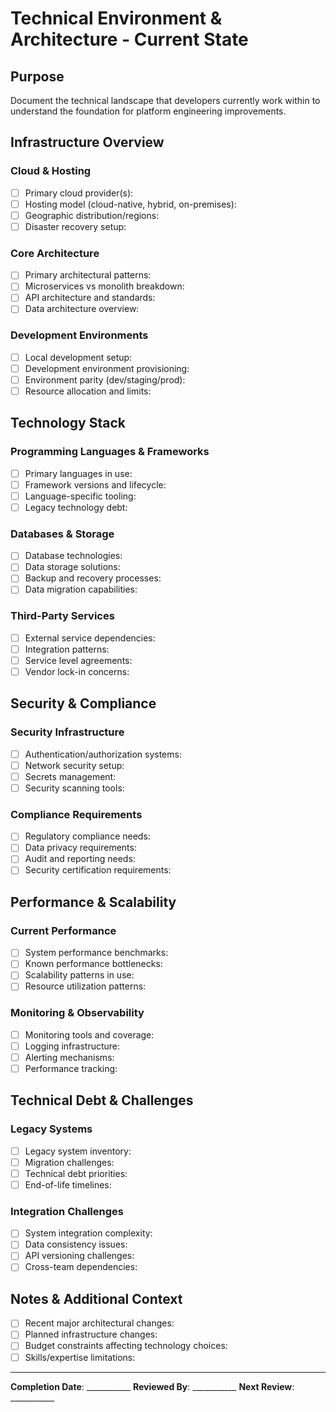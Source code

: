 # Technical Environment & Architecture - Current State

## Purpose
Document the technical landscape that developers currently work within to understand the foundation for platform engineering improvements.

## Infrastructure Overview

### Cloud & Hosting
- [ ] Primary cloud provider(s):
- [ ] Hosting model (cloud-native, hybrid, on-premises):
- [ ] Geographic distribution/regions:
- [ ] Disaster recovery setup:

### Core Architecture
- [ ] Primary architectural patterns:
- [ ] Microservices vs monolith breakdown:
- [ ] API architecture and standards:
- [ ] Data architecture overview:

### Development Environments
- [ ] Local development setup:
- [ ] Development environment provisioning:
- [ ] Environment parity (dev/staging/prod):
- [ ] Resource allocation and limits:

## Technology Stack

### Programming Languages & Frameworks
- [ ] Primary languages in use:
- [ ] Framework versions and lifecycle:
- [ ] Language-specific tooling:
- [ ] Legacy technology debt:

### Databases & Storage
- [ ] Database technologies:
- [ ] Data storage solutions:
- [ ] Backup and recovery processes:
- [ ] Data migration capabilities:

### Third-Party Services
- [ ] External service dependencies:
- [ ] Integration patterns:
- [ ] Service level agreements:
- [ ] Vendor lock-in concerns:

## Security & Compliance

### Security Infrastructure
- [ ] Authentication/authorization systems:
- [ ] Network security setup:
- [ ] Secrets management:
- [ ] Security scanning tools:

### Compliance Requirements
- [ ] Regulatory compliance needs:
- [ ] Data privacy requirements:
- [ ] Audit and reporting needs:
- [ ] Security certification requirements:

## Performance & Scalability

### Current Performance
- [ ] System performance benchmarks:
- [ ] Known performance bottlenecks:
- [ ] Scalability patterns in use:
- [ ] Resource utilization patterns:

### Monitoring & Observability
- [ ] Monitoring tools and coverage:
- [ ] Logging infrastructure:
- [ ] Alerting mechanisms:
- [ ] Performance tracking:

## Technical Debt & Challenges

### Legacy Systems
- [ ] Legacy system inventory:
- [ ] Migration challenges:
- [ ] Technical debt priorities:
- [ ] End-of-life timelines:

### Integration Challenges
- [ ] System integration complexity:
- [ ] Data consistency issues:
- [ ] API versioning challenges:
- [ ] Cross-team dependencies:

## Notes & Additional Context
- [ ] Recent major architectural changes:
- [ ] Planned infrastructure changes:
- [ ] Budget constraints affecting technology choices:
- [ ] Skills/expertise limitations:

---
**Completion Date**: ___________
**Reviewed By**: ___________
**Next Review**: ___________